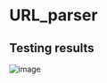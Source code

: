 # URL_parser
## Testing results
![image](https://github.com/TAPAKAH20/URL_parser/assets/24612435/c5e630b4-55f5-435c-a6e1-121aaa42c721)
